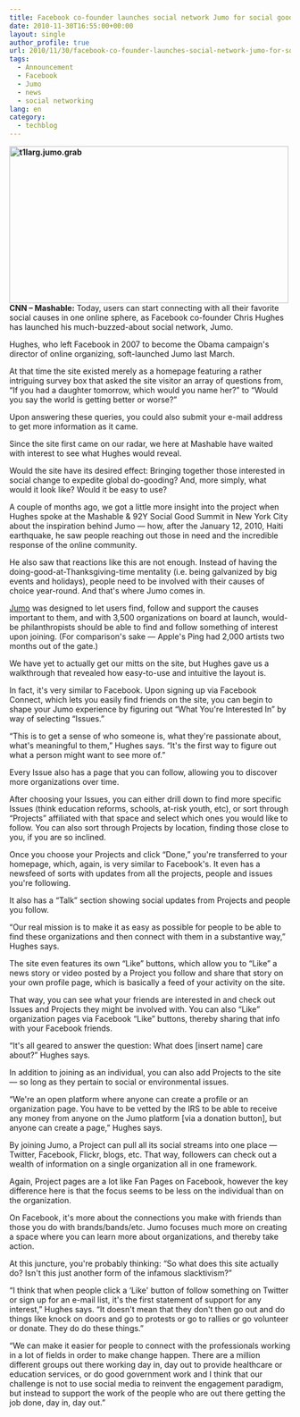 ```yaml
---
title: Facebook co-founder launches social network Jumo for social good
date: 2010-11-30T16:55:00+00:00
layout: single
author_profile: true
url: 2010/11/30/facebook-co-founder-launches-social-network-jumo-for-social-good/
tags:
  - Announcement
  - Facebook
  - Jumo
  - news
  - social networking
lang: en
category: 
  - techblog
---
```

**[<img title="t1larg.jumo.grab" border="0" alt="t1larg.jumo.grab" src="http://lh6.ggpht.com/_vaUVXcmC3OI/TPUlXlH2kfI/AAAAAAAADRo/FPmO0JfBu9Q/t1larg.jumo.grab_thumb%5B2%5D.jpg?imgmax=800" width="500" height="281" />](http://lh3.ggpht.com/_vaUVXcmC3OI/TPUlVnE_avI/AAAAAAAADRk/XcDzuyoTDlo/s1600-h/t1larg.jumo.grab%5B4%5D.jpg)CNN – Mashable:** Today, users can start connecting with all their favorite social causes in one online sphere, as Facebook co-founder Chris Hughes has launched his much-buzzed-about social network, Jumo.

Hughes, who left Facebook in 2007 to become the Obama campaign's director of online organizing, soft-launched Jumo last March.

At that time the site existed merely as a homepage featuring a rather intriguing survey box that asked the site visitor an array of questions from, “If you had a daughter tomorrow, which would you name her?” to “Would you say the world is getting better or worse?”

Upon answering these queries, you could also submit your e-mail address to get more information as it came.

Since the site first came on our radar, we here at Mashable have waited with interest to see what Hughes would reveal.

Would the site have its desired effect: Bringing together those interested in social change to expedite global do-gooding? And, more simply, what would it look like? Would it be easy to use?

A couple of months ago, we got a little more insight into the project when Hughes spoke at the Mashable & 92Y Social Good Summit in New York City about the inspiration behind Jumo — how, after the January 12, 2010, Haiti earthquake, he saw people reaching out those in need and the incredible response of the online community.

He also saw that reactions like this are not enough. Instead of having the doing-good-at-Thanksgiving-time mentality (i.e. being galvanized by big events and holidays), people need to be involved with their causes of choice year-round. And that's where Jumo comes in.

[Jumo](http://www.jumo.com/) was designed to let users find, follow and support the causes important to them, and with 3,500 organizations on board at launch, would-be philanthropists should be able to find and follow something of interest upon joining. (For comparison's sake — Apple's Ping had 2,000 artists two months out of the gate.)

We have yet to actually get our mitts on the site, but Hughes gave us a walkthrough that revealed how easy-to-use and intuitive the layout is.

In fact, it's very similar to Facebook. Upon signing up via Facebook Connect, which lets you easily find friends on the site, you can begin to shape your Jumo experience by figuring out “What You're Interested In” by way of selecting “Issues.”

“This is to get a sense of who someone is, what they're passionate about, what's meaningful to them,” Hughes says. “It's the first way to figure out what a person might want to see more of.”

Every Issue also has a page that you can follow, allowing you to discover more organizations over time.

After choosing your Issues, you can either drill down to find more specific Issues (think education reforms, schools, at-risk youth, etc), or sort through “Projects” affiliated with that space and select which ones you would like to follow. You can also sort through Projects by location, finding those close to you, if you are so inclined.

Once you choose your Projects and click “Done,” you're transferred to your homepage, which, again, is very similar to Facebook's. It even has a newsfeed of sorts with updates from all the projects, people and issues you're following.

It also has a “Talk” section showing social updates from Projects and people you follow.

“Our real mission is to make it as easy as possible for people to be able to find these organizations and then connect with them in a substantive way,” Hughes says.

The site even features its own “Like” buttons, which allow you to “Like” a news story or video posted by a Project you follow and share that story on your own profile page, which is basically a feed of your activity on the site.

That way, you can see what your friends are interested in and check out Issues and Projects they might be involved with. You can also “Like” organization pages via Facebook “Like” buttons, thereby sharing that info with your Facebook friends.

“It's all geared to answer the question: What does [insert name] care about?” Hughes says.

In addition to joining as an individual, you can also add Projects to the site — so long as they pertain to social or environmental issues.

“We're an open platform where anyone can create a profile or an organization page. You have to be vetted by the IRS to be able to receive any money from anyone on the Jumo platform [via a donation button], but anyone can create a page,” Hughes says.

By joining Jumo, a Project can pull all its social streams into one place — Twitter, Facebook, Flickr, blogs, etc. That way, followers can check out a wealth of information on a single organization all in one framework.

Again, Project pages are a lot like Fan Pages on Facebook, however the key difference here is that the focus seems to be less on the individual than on the organization.

On Facebook, it's more about the connections you make with friends than those you do with brands/bands/etc. Jumo focuses much more on creating a space where you can learn more about organizations, and thereby take action.

At this juncture, you're probably thinking: “So what does this site actually do? Isn't this just another form of the infamous slacktivism?”

“I think that when people click a &#8216;Like' button of follow something on Twitter or sign up for an e-mail list, it's the first statement of support for any interest,” Hughes says. “It doesn't mean that they don't then go out and do things like knock on doors and go to protests or go to rallies or go volunteer or donate. They do do these things.”

“We can make it easier for people to connect with the professionals working in a lot of fields in order to make change happen. There are a million different groups out there working day in, day out to provide healthcare or education services, or do good government work and I think that our challenge is not to use social media to reinvent the engagement paradigm, but instead to support the work of the people who are out there getting the job done, day in, day out.”